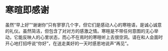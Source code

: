 # 寒暄即感谢

虽然“早上好”“谢谢你”只有寥寥几个字，但它们是感动人心的寒暄语，是诚心诚意的礼仪。虽然简洁，但包含了对对方的感激之情。寒暄是不带任何意图的无心举动，它能反映人的心里状态，而心不在焉时的寒暄听上去很空洞。请在和人会面时开心地打招呼说“你好”，在送走美好的一天时感恩地说声“再见”。
